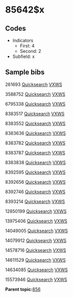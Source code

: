 # 85642$x

## Codes

-   Indicators
    -   First: 4
    -   Second: 2
-   Subfield: x

## Sample bibs

261693 [Quicksearch](https://search.library.yale.edu/catalog/261693) [VXWS](http://prodorbis.library.yale.edu:7014/vxws/GetHoldingsService?bibId=261693)

3588752 [Quicksearch](https://search.library.yale.edu/catalog/3588752) [VXWS](http://prodorbis.library.yale.edu:7014/vxws/GetHoldingsService?bibId=3588752)

6795338 [Quicksearch](https://search.library.yale.edu/catalog/6795338) [VXWS](http://prodorbis.library.yale.edu:7014/vxws/GetHoldingsService?bibId=6795338)

8383517 [Quicksearch](https://search.library.yale.edu/catalog/8383517) [VXWS](http://prodorbis.library.yale.edu:7014/vxws/GetHoldingsService?bibId=8383517)

8383552 [Quicksearch](https://search.library.yale.edu/catalog/8383552) [VXWS](http://prodorbis.library.yale.edu:7014/vxws/GetHoldingsService?bibId=8383552)

8383636 [Quicksearch](https://search.library.yale.edu/catalog/8383636) [VXWS](http://prodorbis.library.yale.edu:7014/vxws/GetHoldingsService?bibId=8383636)

8383782 [Quicksearch](https://search.library.yale.edu/catalog/8383782) [VXWS](http://prodorbis.library.yale.edu:7014/vxws/GetHoldingsService?bibId=8383782)

8383787 [Quicksearch](https://search.library.yale.edu/catalog/8383787) [VXWS](http://prodorbis.library.yale.edu:7014/vxws/GetHoldingsService?bibId=8383787)

8383838 [Quicksearch](https://search.library.yale.edu/catalog/8383838) [VXWS](http://prodorbis.library.yale.edu:7014/vxws/GetHoldingsService?bibId=8383838)

8392595 [Quicksearch](https://search.library.yale.edu/catalog/8392595) [VXWS](http://prodorbis.library.yale.edu:7014/vxws/GetHoldingsService?bibId=8392595)

8392656 [Quicksearch](https://search.library.yale.edu/catalog/8392656) [VXWS](http://prodorbis.library.yale.edu:7014/vxws/GetHoldingsService?bibId=8392656)

8392746 [Quicksearch](https://search.library.yale.edu/catalog/8392746) [VXWS](http://prodorbis.library.yale.edu:7014/vxws/GetHoldingsService?bibId=8392746)

8393214 [Quicksearch](https://search.library.yale.edu/catalog/8393214) [VXWS](http://prodorbis.library.yale.edu:7014/vxws/GetHoldingsService?bibId=8393214)

12850199 [Quicksearch](https://search.library.yale.edu/catalog/12850199) [VXWS](http://prodorbis.library.yale.edu:7014/vxws/GetHoldingsService?bibId=12850199)

13975406 [Quicksearch](https://search.library.yale.edu/catalog/13975406) [VXWS](http://prodorbis.library.yale.edu:7014/vxws/GetHoldingsService?bibId=13975406)

14049005 [Quicksearch](https://search.library.yale.edu/catalog/14049005) [VXWS](http://prodorbis.library.yale.edu:7014/vxws/GetHoldingsService?bibId=14049005)

14079912 [Quicksearch](https://search.library.yale.edu/catalog/14079912) [VXWS](http://prodorbis.library.yale.edu:7014/vxws/GetHoldingsService?bibId=14079912)

14578716 [Quicksearch](https://search.library.yale.edu/catalog/14578716) [VXWS](http://prodorbis.library.yale.edu:7014/vxws/GetHoldingsService?bibId=14578716)

14611529 [Quicksearch](https://search.library.yale.edu/catalog/14611529) [VXWS](http://prodorbis.library.yale.edu:7014/vxws/GetHoldingsService?bibId=14611529)

14634085 [Quicksearch](https://search.library.yale.edu/catalog/14634085) [VXWS](http://prodorbis.library.yale.edu:7014/vxws/GetHoldingsService?bibId=14634085)

15573946 [Quicksearch](https://search.library.yale.edu/catalog/15573946) [VXWS](http://prodorbis.library.yale.edu:7014/vxws/GetHoldingsService?bibId=15573946)

**Parent topic:**[856](../../tags/856/856.md)

